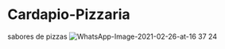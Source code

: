 # Cardapio-Pizzaria
sabores de pizzas 
![WhatsApp-Image-2021-02-26-at-16 37 24](https://user-images.githubusercontent.com/107129598/210140554-bf7f9fb0-ea05-4590-99cb-d0f15f17d2f7.jpeg)
